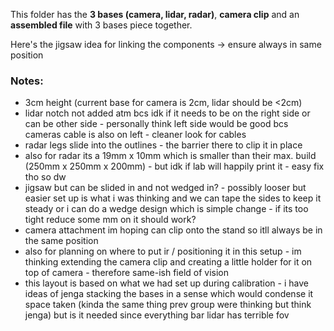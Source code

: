 This folder has the **3 bases (camera, lidar, radar)**, **camera clip** and an **assembled file** with 3 bases piece together. 

Here's the jigsaw idea for linking the components -> ensure always in same position

### Notes:
- 3cm height (current base for camera is 2cm, lidar should be <2cm)
- lidar notch not added atm bcs idk if it needs to be on the right side or can be other side - personally think left side would be good bcs cameras cable is also on left - cleaner look for cables
- radar legs slide into the outlines - the barrier there to clip it in place
- also for radar its a 19mm x 10mm which is smaller than their max. build (250mm x 250mm x 200mm) - but idk if lab will happily print it - easy fix tho so dw
- jigsaw but can be slided in and not wedged in? - possibly looser but easier set up is what i was thinking and we can tape the sides to keep it steady or i can do a wedge design which is simple change - if its too tight reduce some mm on it should work?
- camera attachment im hoping can clip onto the stand so itll always be in the same position
- also for planning on where to put ir / positioning it in this setup - im thinking extending the camera clip and creating a little holder for it on top of camera - therefore same-ish field of vision
- this layout is based on what we had set up during calibration - i have ideas of jenga stacking the bases in a sense which would condense it space taken (kinda the same thing prev group were thinking but think jenga) but is it needed since everything bar lidar has terrible fov


